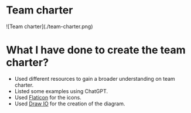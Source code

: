 # Team charter
![Team charter](./team-charter.png\)

# What I have done to create the team charter?
- Used different resources to gain a broader understanding on team charter.
- Listed some examples using ChatGPT.
- Used [Flaticon](flaticon.com/) for the icons.
- Used [Draw IO](https://drawio-app.com/) for the creation of the diagram.